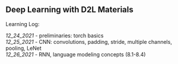 ## Deep Learning with D2L Materials

Learning Log:

_12_24_2021_ - preliminaries: torch basics <br/>
_12_25_2021_ - CNN: convolutions, padding, stride, multiple channels, pooling, LeNet <br/>
_12_26_2021_ - RNN, language modeling concepts (8.1-8.4) <br/>
